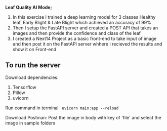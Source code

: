 **Leaf Quality AI Mode;**
1. In this exercise I trained a deep learning model for 3 classes Healthy leaf, Early Blight & Late Blight which achieved an accuracy of 99%
2. Then I setup the FastAPI server and created a POST API that takes an images and then provide the confidence and class of the leaf
3. I created a Next14 Project as a basic front-end to take input of image and then post it on the FastAPI server whhere I recieved the results and show it on Front-end

   
## To run the server

Download dependencies:
1. Tensorflow
2. Pillow
3. uvicorn
   
Run command in terminal
``` uvicorn main:app --reload```

Download Postman:
Post the image in body with key of 'file' and select the image in sample folders
